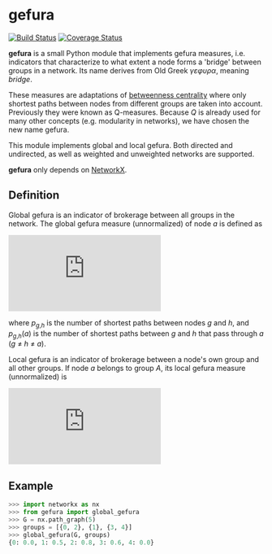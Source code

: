 gefura
======

[![Build Status](https://travis-ci.org/rafguns/gefura.svg?branch=master)](https://travis-ci.org/rafguns/gefura)
[![Coverage Status](https://coveralls.io/repos/rafguns/gefura/badge.svg?branch=master)](https://coveralls.io/r/rafguns/gefura?branch=master)

**gefura** is a small Python module that implements gefura measures, i.e. indicators that characterize to what extent a node forms a 'bridge' between groups in a network. Its name derives from Old Greek *γεφυρα*, meaning *bridge*.

These measures are adaptations of [betweenness centrality](http://en.wikipedia.org/wiki/Betweenness_centrality) where only shortest paths between nodes from different groups are taken into account. Previously they were known as Q-measures. Because *Q* is already used for many other concepts (e.g. modularity in networks), we have chosen the new name gefura.

This module implements global and local gefura. Both directed and undirected, as well as weighted and unweighted networks are supported.

**gefura** only depends on [NetworkX](http://networkx.github.io/).


Definition
----------
Global gefura is an indicator of brokerage between all groups in the network. The global gefura measure (unnormalized) of node *a* is defined as

![\Gamma_G(a) = \sum_{\substack{g, h \in V\\group(g) \neq group(h)}} \frac{p_{g,h}(a)}{p_{g,h}}](http://latex.codecogs.com/gif.latex?%5Clarge%20%5CGamma_G%28a%29%20%3D%20%5Csum_%7B%5Csubstack%7Bg%2C%20h%20%5Cin%20V%5C%5Cgroup%28g%29%20%5Cneq%20group%28h%29%7D%7D%20%5Cfrac%7Bp_%7Bg%2Ch%7D%28a%29%7D%7Bp_%7Bg%2Ch%7D%7D)

where *p*<sub>*g*,*h*</sub> is the number of shortest paths between nodes *g* and *h*, and *p*<sub>*g*,*h*</sub>(*a*) is the number of shortest paths between *g* and *h* that pass through *a* (*g* ≠ *h* ≠ *a*).

Local gefura is an indicator of brokerage between a node's own group and all other groups. If node *a* belongs to group *A*, its local gefura measure (unnormalized) is

![\Gamma_L(a) = \sum_{\substack{g \in A \\ h \notin A}} \frac{p_{g,h}(a)}{p_{g,h}}](http://latex.codecogs.com/gif.latex?%5Clarge%20%5CGamma_L%28a%29%20%3D%20%5Csum_%7B%5Csubstack%7Bg%20%5Cin%20A%20%5C%5C%20h%20%5Cnotin%20A%7D%7D%20%5Cfrac%7Bp_%7Bg%2Ch%7D%28a%29%7D%7Bp_%7Bg%2Ch%7D%7D)




Example
-------

```python
>>> import networkx as nx
>>> from gefura import global_gefura
>>> G = nx.path_graph(5)
>>> groups = [{0, 2}, {1}, {3, 4}]
>>> global_gefura(G, groups)
{0: 0.0, 1: 0.5, 2: 0.8, 3: 0.6, 4: 0.0}
```
